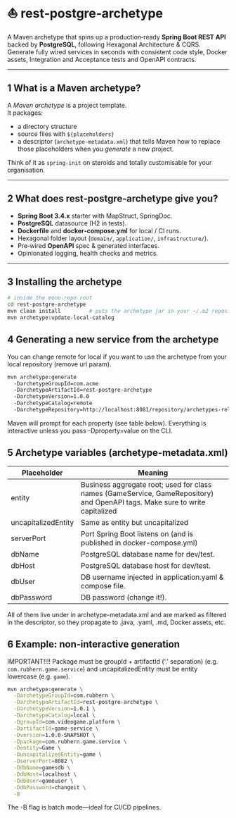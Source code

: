 # ⛵️ rest‑postgre‑archetype

A Maven archetype that spins up a production‑ready **Spring Boot REST API** backed by **PostgreSQL**, following
Hexagonal Architecture & CQRS.  
Generate fully wired services in seconds with consistent code style, Docker assets, Integration and Acceptance tests and
OpenAPI contracts.

---

## 1 What is a Maven archetype?

A *Maven archetype* is a project template.  
It packages:

* a directory structure
* source files with `${placeholders}`
* a descriptor (`archetype-metadata.xml`) that tells Maven how to replace those placeholders when you *generate* a new
  project.

Think of it as `spring‑init` on steroids and totally customisable for your organisation.

---

## 2 What does **rest‑postgre‑archetype** give you?

* **Spring Boot 3.4.x** starter with MapStruct, SpringDoc.
* **PostgreSQL** datasource (H2 in tests).
* **Dockerfile** and **docker‑compose.yml** for local / CI runs.
* Hexagonal folder layout (`domain/`, `application/`, `infrastructure/`).
* Pre‑wired **OpenAPI** spec & generated interfaces.
* Opinionated logging, health checks and metrics.

---

## 3 Installing the archetype

```bash
# inside the mono‑repo root
cd rest-postgre-archetype
mvn clean install         # puts the archetype jar in your ~/.m2 repository
mvn archetype:update-local-catalog
```

## 4 Generating a new service from the archetype

You can change remote for local if you want to use the archetype from your local repository (remove url param).

```bash
mvn archetype:generate
  -DarchetypeGroupId=com.acme
  -DarchetypeArtifactId=rest-postgre-archetype
  -DarchetypeVersion=1.0.0
  -DarchetypeCatalog=remote
  -DarchetypeRepository=http://localhost:8081/repository/archetypes-releases
```

Maven will prompt for each property (see table below).
Everything is interactive unless you pass -Dproperty=value on the CLI.

## 5 Archetype variables (archetype-metadata.xml)

| Placeholder         | Meaning                                                                                                                      |
|---------------------|------------------------------------------------------------------------------------------------------------------------------|
| entity              | Business aggregate root; used for class names (GameService, GameRepository) and OpenAPI tags. Make sure to write capitalized |
| uncapitalizedEntity | Same as entity but uncapitalized                                                                                             |
| serverPort          | Port Spring Boot listens on (and is published in docker-compose.yml)                                                         |
| dbName              | PostgreSQL database name for dev/test.                                                                                       |
| dbHost              | PostgreSQL database host for dev/test.                                                                                       |
| dbUser              | DB username injected in application.yaml & compose file.                                                                     |
| dbPassword          | DB password (change it!).                                                                                                    |

All of them live under <requiredProperties> in archetype-metadata.xml and are marked as filtered in the descriptor, so
they propagate to .java, .yaml, .md, Docker assets, etc.

## 6 Example: non‑interactive generation

IMPORTANT!!!! Package must be groupId + artifactId ('.' separation) (e.g. `com.rubhern.game.service`) and
uncapitalizedEntity must be entity lowercase (e.g. `game`).

```bash
mvn archetype:generate \
  -DarchetypeGroupId=com.rubhern \
  -DarchetypeArtifactId=rest-postgre-archetype \
  -DarchetypeVersion=1.0.1 \
  -DarchetypeCatalog=local \
  -DgroupId=com.videogame.platform \
  -DartifactId=game-service \
  -Dversion=1.0.0-SNAPSHOT \
  -Dpackage=com.rubhern.game.service \
  -Dentity=Game \
  -DuncapitalizedEntity=game \
  -DserverPort=8082 \
  -DdbName=gamesdb \
  -DdbHost=localhost \
  -DdbUser=gameuser \
  -DdbPassword=changeit \
  -B
```

The -B flag is batch mode—ideal for CI/CD pipelines.
